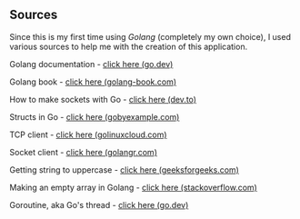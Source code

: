 

Sources
---

Since this is my first time using _Golang_ (completely my own choice),
I used various sources to help me with the creation of this application.

Golang documentation - [click here (go.dev)](https://go.dev/doc/)

Golang book - [click here (golang-book.com)](https://www.golang-book.com/public/pdf/gobook.pdf)

How to make sockets with Go - [click here (dev.to)](https://dev.to/alicewilliamstech/getting-started-with-sockets-in-golang-2j66)

Structs in Go - [click here (gobyexample.com)](https://gobyexample.com/structs)

TCP client - [click here (golinuxcloud.com)](https://www.golinuxcloud.com/golang-tcp-server-client/)

Socket client - [click here (golangr.com)](https://golangr.com/socket-client)

Getting string to uppercase - [click here (geeksforgeeks.com)](https://www.geeksforgeeks.org/how-to-convert-a-string-in-uppercase-in-golang/)

Making an empty array in Golang - [click here (stackoverflow.com)](https://stackoverflow.com/questions/45317074/best-practices-constructing-an-empty-array)

Goroutine, aka Go's thread - [click here (go.dev)](https://go.dev/tour/concurrency/1)
